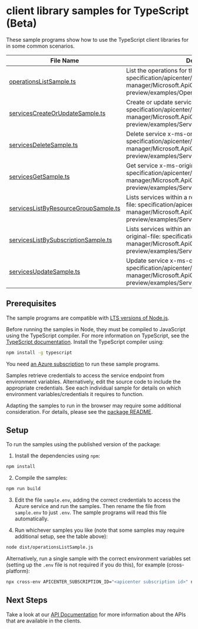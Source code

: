# client library samples for TypeScript (Beta)

These sample programs show how to use the TypeScript client libraries for in some common scenarios.

| **File Name**                                                             | **Description**                                                                                                                                                                                    |
| ------------------------------------------------------------------------- | -------------------------------------------------------------------------------------------------------------------------------------------------------------------------------------------------- |
| [operationsListSample.ts][operationslistsample]                           | List the operations for the provider x-ms-original-file: specification/apicenter/resource-manager/Microsoft.ApiCenter/preview/2023-07-01-preview/examples/Operations_List.json                     |
| [servicesCreateOrUpdateSample.ts][servicescreateorupdatesample]           | Create or update service x-ms-original-file: specification/apicenter/resource-manager/Microsoft.ApiCenter/preview/2023-07-01-preview/examples/Services_CreateOrUpdate.json                         |
| [servicesDeleteSample.ts][servicesdeletesample]                           | Delete service x-ms-original-file: specification/apicenter/resource-manager/Microsoft.ApiCenter/preview/2023-07-01-preview/examples/Services_Delete.json                                           |
| [servicesGetSample.ts][servicesgetsample]                                 | Get service x-ms-original-file: specification/apicenter/resource-manager/Microsoft.ApiCenter/preview/2023-07-01-preview/examples/Services_Get.json                                                 |
| [servicesListByResourceGroupSample.ts][serviceslistbyresourcegroupsample] | Lists services within a resource group x-ms-original-file: specification/apicenter/resource-manager/Microsoft.ApiCenter/preview/2023-07-01-preview/examples/Services_ListByResourceGroup.json      |
| [servicesListBySubscriptionSample.ts][serviceslistbysubscriptionsample]   | Lists services within an Azure subscription. x-ms-original-file: specification/apicenter/resource-manager/Microsoft.ApiCenter/preview/2023-07-01-preview/examples/Services_ListBySubscription.json |
| [servicesUpdateSample.ts][servicesupdatesample]                           | Update service x-ms-original-file: specification/apicenter/resource-manager/Microsoft.ApiCenter/preview/2023-07-01-preview/examples/Services_Update.json                                           |

## Prerequisites

The sample programs are compatible with [LTS versions of Node.js](https://github.com/nodejs/release#release-schedule).

Before running the samples in Node, they must be compiled to JavaScript using the TypeScript compiler. For more information on TypeScript, see the [TypeScript documentation][typescript]. Install the TypeScript compiler using:

```bash
npm install -g typescript
```

You need [an Azure subscription][freesub] to run these sample programs.

Samples retrieve credentials to access the service endpoint from environment variables. Alternatively, edit the source code to include the appropriate credentials. See each individual sample for details on which environment variables/credentials it requires to function.

Adapting the samples to run in the browser may require some additional consideration. For details, please see the [package README][package].

## Setup

To run the samples using the published version of the package:

1. Install the dependencies using `npm`:

```bash
npm install
```

2. Compile the samples:

```bash
npm run build
```

3. Edit the file `sample.env`, adding the correct credentials to access the Azure service and run the samples. Then rename the file from `sample.env` to just `.env`. The sample programs will read this file automatically.

4. Run whichever samples you like (note that some samples may require additional setup, see the table above):

```bash
node dist/operationsListSample.js
```

Alternatively, run a single sample with the correct environment variables set (setting up the `.env` file is not required if you do this), for example (cross-platform):

```bash
npx cross-env APICENTER_SUBSCRIPTION_ID="<apicenter subscription id>" node dist/operationsListSample.js
```

## Next Steps

Take a look at our [API Documentation][apiref] for more information about the APIs that are available in the clients.

[operationslistsample]: https://github.com/Azure/azure-sdk-for-js/blob/main/sdk/apicenter/arm-apicenter/samples/v1-beta/typescript/src/operationsListSample.ts
[servicescreateorupdatesample]: https://github.com/Azure/azure-sdk-for-js/blob/main/sdk/apicenter/arm-apicenter/samples/v1-beta/typescript/src/servicesCreateOrUpdateSample.ts
[servicesdeletesample]: https://github.com/Azure/azure-sdk-for-js/blob/main/sdk/apicenter/arm-apicenter/samples/v1-beta/typescript/src/servicesDeleteSample.ts
[servicesgetsample]: https://github.com/Azure/azure-sdk-for-js/blob/main/sdk/apicenter/arm-apicenter/samples/v1-beta/typescript/src/servicesGetSample.ts
[serviceslistbyresourcegroupsample]: https://github.com/Azure/azure-sdk-for-js/blob/main/sdk/apicenter/arm-apicenter/samples/v1-beta/typescript/src/servicesListByResourceGroupSample.ts
[serviceslistbysubscriptionsample]: https://github.com/Azure/azure-sdk-for-js/blob/main/sdk/apicenter/arm-apicenter/samples/v1-beta/typescript/src/servicesListBySubscriptionSample.ts
[servicesupdatesample]: https://github.com/Azure/azure-sdk-for-js/blob/main/sdk/apicenter/arm-apicenter/samples/v1-beta/typescript/src/servicesUpdateSample.ts
[apiref]: https://docs.microsoft.com/javascript/api/@azure/arm-apicenter?view=azure-node-preview
[freesub]: https://azure.microsoft.com/free/
[package]: https://github.com/Azure/azure-sdk-for-js/tree/main/sdk/apicenter/arm-apicenter/README.md
[typescript]: https://www.typescriptlang.org/docs/home.html
